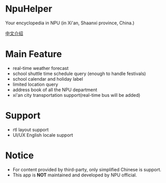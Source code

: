 # NpuHelper

Your encyclopedia in NPU (in Xi'an, Shaanxi province, China.)

[中文介绍](/README-zh_CN.md)

# Main Feature

+ real-time weather forecast
+ school shuttle time schedule query (enough to handle festivals)
+ school calendar and holiday label
+ limited location query
+ address book of all the NPU department
+ xi'an city transportation support(real-time bus will be added)

# Support

+ rtl layout support
+ UI/UX English locale support

# Notice

+ For content provided by third-party, only simplified Chinese is support.
+ This app is **NOT** maintained and developed by NPU official.
